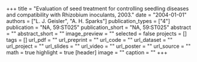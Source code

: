 +++
title = "Evaluation of seed treatment for controlling seedling diseases and compatibility with Rhizobium inoculants, 2003."
date = "2004-01-01"
authors = ["L. J. Geisler", "A. H. Sparks"]
publication_types = ["4"]
publication = "NA, 59:ST025"
publication_short = "NA, 59:ST025"
abstract = ""
abstract_short = ""
image_preview = ""
selected = false
projects = []
tags = []
url_pdf = ""
url_preprint = ""
url_code = ""
url_dataset = ""
url_project = ""
url_slides = ""
url_video = ""
url_poster = ""
url_source = ""
math = true
highlight = true
[header]
image = ""
caption = ""
+++
